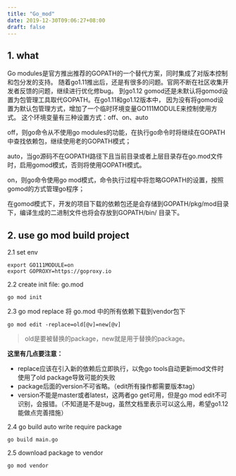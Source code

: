 ```yaml
---
title: "Go_mod"
date: 2019-12-30T09:06:27+08:00
draft: false
---
```

## 1. what
Go modules是官方推出推荐的GOPATH的一个替代方案，同时集成了对版本控制和包分发的支持。
随着go1.11推出后，还是有很多的问题。官网不断在社区收集开发者反馈的问题，继续进行优化修bug。
到go1.12 gomod还是未默认将gomod设置为包管理工具取代GOPATH。在go1.11和go1.12版本中，
因为没有将gomod设置为默认包管理方式，增加了一个临时环境变量GO111MODULE来控制使用方式。
这个环境变量有三种设置方式：off、on、auto

off，则go命令从不使用go modules的功能，在执行go命令时将继续在GOPATH中查找依赖包，继续使用老的GOPATH模式；

auto，当go源码不在GOPATH路径下且当前目录或者上层目录存在go.mod文件时，启用gomod模式，否则将使用GOPATH模式。

on，则go命令使用go mod模式，命令执行过程中将忽略GOPATH的设置，按照gomod的方式管理go程序；

在gomod模式下，开发的项目下载的依赖包还是会存储到GOPATH/pkg/mod目录下，编译生成的二进制文件也将会存放到GOPATH/bin/ 目录下。

## 2. use go mod build project
2.1 set env
```
export GO111MODULE=on
export GOPROXY=https://goproxy.io
```

2.2 create init file: go.mod
```
go mod init
```

2.3 go mod replace
将 go.mod 中的所有依赖下载到vendor包下
```
go mod edit -replace=old[@v]=new[@v]
```
>old是要被替换的package，new就是用于替换的package。
 
**这里有几点要注意：**
 - replace应该在引入新的依赖后立即执行，以免go tools自动更新mod文件时使用了old package导致可能的失败
 - package后面的version不可省略。（edit所有操作都需要版本tag）
 - version不能是master或者latest，这两者go get可用，但是go mod edit不可识别，会报错。（不知道是不是bug，虽然文档里表示可以这么用，希望go1.12能做点完善措施）

2.4 go build auto write require package
```shell script
go build main.go
```

2.5 download package to vendor
```shell script
go mod vendor
```